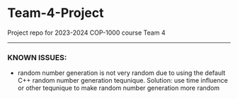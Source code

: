 # Team-4-Project
 Project repo for 2023-2024 COP-1000 course Team 4

 ___

 ### KNOWN ISSUES:
  - random number generation is not very random due to using the default C++ random number generation tequnique. 
  Solution: use time influence or other tequnique to make random number generation more random
